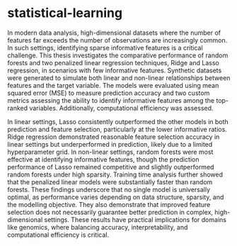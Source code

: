 # statistical-learning

In modern data analysis, high-dimensional datasets where the number of features far exceeds the number of observations are increasingly common. In such settings, identifying sparse informative features is a critical challenge. This thesis investigates the comparative performance of random forests and two penalized linear regression techniques, Ridge and Lasso regression, in scenarios with few informative features. Synthetic datasets were generated to simulate both linear and non-linear relationships between features and the target variable. The models were evaluated using mean squared error (MSE) to measure prediction accuracy and two custom metrics assessing the ability to identify informative features among the top-ranked variables. Additionally, computational efficiency was assessed. 

In linear settings, Lasso consistently outperformed the other models in both prediction and feature selection, particularly at the lower informative ratios. Ridge regression demonstrated reasonable feature selection accuracy in linear settings but underperformed in prediction, likely due to a limited hyperparameter grid. In non-linear settings, random forests were most effective at identifying informative features, though the prediction performance of Lasso remained competitive and slightly outperformed random forests under high sparsity. Training time analysis further showed that the penalized linear models were substantially faster than random forests. These findings underscore that no single model is universally optimal, as performance varies depending on data structure, sparsity, and the modelling objective. They also demonstrate that improved feature selection does not necessarily guarantee better prediction in complex, high-dimensional settings. These results have practical implications for domains like genomics, where balancing accuracy, interpretability, and computational efficiency is critical.
